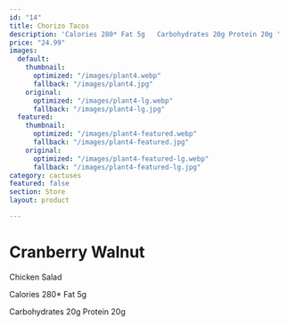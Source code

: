 ```yaml
---
id: "14"
title: Chorizo Tacos
description: 'Calories 280* Fat 5g   Carbohydrates 20g Protein 20g '
price: "24.99"
images:
  default:
    thumbnail:
      optimized: "/images/plant4.webp"
      fallback: "/images/plant4.jpg"
    original:
      optimized: "/images/plant4-lg.webp"
      fallback: "/images/plant4-lg.jpg"
  featured:
    thumbnail:
      optimized: "/images/plant4-featured.webp"
      fallback: "/images/plant4-featured.jpg"
    original:
      optimized: "/images/plant4-featured-lg.webp"
      fallback: "/images/plant4-featured-lg.jpg"
category: cactuses
featured: false
section: Store
layout: product

---
```

# Cranberry Walnut   
Chicken Salad

Calories 280* Fat 5g 

Carbohydrates 20g Protein 20g 